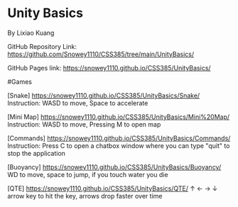 # Unity Basics
By Lixiao Kuang

GitHub Repository Link: https://github.com/Snowey1110/CSS385/tree/main/UnityBasics/

GitHub Pages link: https://snowey1110.github.io/CSS385/UnityBasics/

#Games

[Snake] https://snowey1110.github.io/CSS385/UnityBasics/Snake/
Instruction:
WASD to move, Space to accelerate

[Mini Map] https://snowey1110.github.io/CSS385/UnityBasics/Mini%20Map/
Instruction:
WASD to move, Pressing M to open map

[Commands] https://snowey1110.github.io/CSS385/UnityBasics/Commands/
Instruction:
Press C to open a chatbox window where you can type "quit" to stop the application

[Buoyancy] https://snowey1110.github.io/CSS385/UnityBasics/Buoyancy/
WD to move, space to jump, if you touch water you die

[QTE] https://snowey1110.github.io/CSS385/UnityBasics/QTE/
↑ ← → ↓ arrow key to hit the key, arrows drop faster over time

